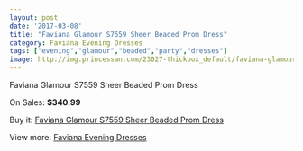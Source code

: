 ```yaml
---
layout: post
date: '2017-03-08'
title: "Faviana Glamour S7559 Sheer Beaded Prom Dress"
category: Faviana Evening Dresses
tags: ["evening","glamour","beaded","party","dresses"]
image: http://img.princessan.com/23027-thickbox_default/faviana-glamour-s7559-sheer-beaded-prom-dress.jpg
---
```

Faviana Glamour S7559 Sheer Beaded Prom Dress

On Sales: **$340.99**
<a href="https://www.princessan.com/en/10415-faviana-glamour-s7559-sheer-beaded-prom-dress.html"><amp-img layout="responsive" width="600" height="600" src="//img.princessan.com/23027-thickbox_default/faviana-glamour-s7559-sheer-beaded-prom-dress.jpg" alt="Faviana Glamour S7559 Sheer Beaded Prom Dress 0" /></a>
<a href="https://www.princessan.com/en/10415-faviana-glamour-s7559-sheer-beaded-prom-dress.html"><amp-img layout="responsive" width="600" height="600" src="//img.princessan.com/23028-thickbox_default/faviana-glamour-s7559-sheer-beaded-prom-dress.jpg" alt="Faviana Glamour S7559 Sheer Beaded Prom Dress 1" /></a>

Buy it: [Faviana Glamour S7559 Sheer Beaded Prom Dress](https://www.princessan.com/en/10415-faviana-glamour-s7559-sheer-beaded-prom-dress.html "Faviana Glamour S7559 Sheer Beaded Prom Dress")

View more: [Faviana Evening Dresses](https://www.princessan.com/en/80- "Faviana Evening Dresses")